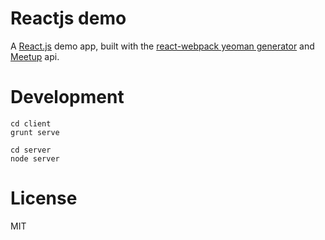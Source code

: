 # Reactjs demo

A [React.js](http://facebook.github.io/react/) demo app, built with the [react-webpack yeoman generator](https://github.com/newtriks/generator-react-webpack) and [Meetup](http://www.meetup.com/) api.

# Development

```
cd client
grunt serve
```

```
cd server
node server
```

# License

MIT
